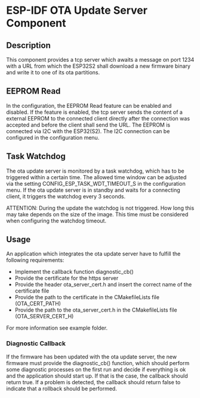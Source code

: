 # ESP-IDF OTA Update Server Component

## Description

This component provides a tcp server which awaits a message on port 1234 with a URL from which the ESP32S2 shall download a new firmware binary and write it to one of its ota partitions.

## EEPROM Read

In the configuration, the EEPROM Read feature can be enabled and disabled. If the feature is enabled, the tcp server sends the content of a external EEPROM to the connected client directly after the connection was accepted and before the client shall send the URL. The EEPROM is connected via I2C with the ESP32(S2). The I2C connection can be configured in the configuration menu.

## Task Watchdog
The ota update server is monitored by a task watchdog, which has to be triggered within a certain time. The allowed time window can be adjusted via the setting CONFIG_ESP_TASK_WDT_TIMEOUT_S in the configuration menu. If the ota update server is in standby and waits for a connecting client, it triggers the watchdog every 3 seconds.

ATTENTION: During the update the watchdog is not triggered. How long this may take depends on the size of the image. This time must be considered when configuring the watchdog timeout.

## Usage

An application which integrates the ota update server have to fulfill the following requirements:
 * Implement the callback function diagnostic_cb()
 * Provide the certificate for the https server
 * Provide the header ota_server_cert.h and insert the correct name of the certificate file
 * Provide the path to the certificate in the CMakefileLists file (OTA_CERT_PATH)
 * Provide the path to the ota_server_cert.h in the CMakefileLists file (OTA_SERVER_CERT_H)

For more information see example folder.

### Diagnostic Callback

If the firmware has been updated with the ota update server, the new firmware must provide the diagnostic_cb() function, which should perform some diagnostic processes on the first run and decide if everything is ok and the application should start up. If that is the case, the callback should return true. If a problem is detected, the callback should return false to indicate that a rollback should be performed.
